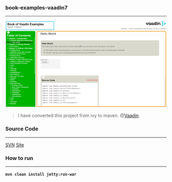 ### book-examples-vaadin7
-----------------------

![Vaadin7 bookExample](src/main/webapp/images/vaadin7.png)

> I have converted this project from ivy to maven.
> @[Vaadin](www.vaadin.com).

### Source Code
---------------

[SVN](http://dev.vaadin.com/svn/doc/book-examples/branches/vaadin-7/)
[Site](http://demo.vaadin.com/book-examples-vaadin7/book/)

### How to run
--------------
__`mvn clean install jetty:run-war`__

